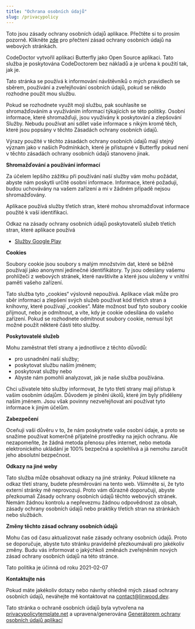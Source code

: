 ```yaml
---
title: "Ochrana osobních údajů"
slug: /privacypolicy
---
```


Toto jsou zásady ochrany osobních údajů aplikace. Přečtěte si to prosím pozorně. Klikněte [zde](https://go.linwood.dev/privacypolicy) pro přečtení zásad ochrany osobních údajů na webových stránkách.

CodeDoctor vytvořil aplikaci Butterfly jako Open Source aplikaci. Tato služba je poskytována CodeDoctorem bez nákladů a je určena k použití tak, jak je.

Tato stránka se používá k informování návštěvníků o mých pravidlech se sběrem, používání a zveřejňování osobních údajů, pokud se někdo rozhodne použít mou službu.

Pokud se rozhodnete využít moji službu, pak souhlasíte se shromažďováním a využíváním informací týkajících se této politiky. Osobní informace, které shromažďuji, jsou využívány k poskytování a zlepšování Služby. Nebudu používat ani sdílet vaše informace s nikým kromě těch, které jsou popsány v těchto Zásadách ochrany osobních údajů.

Výrazy použité v těchto zásadách ochrany osobních údajů mají stejný význam jako v našich Podmínkách, které je přístupné v Butterfly pokud není v těchto zásadách ochrany osobních údajů stanoveno jinak.

**Shromažďování a používání informací**

Za účelem lepšího zážitku při používání naší služby vám mohu požádat, abyste nám poskytli určité osobní informace. Informace, které požaduji, budou uchovávány na vašem zařízení a mi v žádném případě nejsou shromažďovány.

Aplikace používá služby třetích stran, které mohou shromažďovat informace použité k vaší identifikaci.

Odkaz na zásady ochrany osobních údajů poskytovatelů služeb třetích stran, které aplikace používá

* [Služby Google Play](https://www.google.com/policies/privacy/)

**Cookies**

Soubory cookie jsou soubory s malým množstvím dat, které se běžně používají jako anonymní jedinečné identifikátory. Ty jsou odeslány vašemu prohlížeči z webových stránek, které navštívíte a které jsou uloženy v vnitřní paměti vašeho zařízení.

Tato služba tyto „cookies“ výslovně nepoužívá. Aplikace však může pro sběr informací a zlepšení svých služeb používat kód třetích stran a knihovny, které používají „cookies“. Máte možnost buď tyto soubory cookie přijmout, nebo je odmítnout, a víte, kdy je cookie odesílána do vašeho zařízení. Pokud se rozhodnete odmítnout soubory cookie, nemusí být možné použít některé části této služby.

**Poskytovatelé služeb**

Mohu zaměstnat třetí strany a jednotlivce z těchto důvodů:

* pro usnadnění naší služby;
* poskytovat službu naším jménem;
* poskytovat služby nebo
* Abyste nám pomohli analyzovat, jak je naše služba používána.

Chci uživatele této služby informovat, že tyto třetí strany mají přístup k vašim osobním údajům. Důvodem je plnění úkolů, které jim byly přiděleny naším jménem. Jsou však povinny nezveřejňovat ani používat tyto informace k jiným účelům.

**Zabezpečení**

Oceňuji vaši důvěru v to, že nám poskytnete vaše osobní údaje, a proto se snažíme používat komerčně přijatelné prostředky na jejich ochranu. Ale nezapomeňte, že žádná metoda přenosu přes internet, nebo metoda elektronického ukládání je 100% bezpečná a spolehlivá a já nemohu zaručit jeho absolutní bezpečnost.

**Odkazy na jiné weby**

Tato služba může obsahovat odkazy na jiné stránky. Pokud kliknete na odkaz třetí strany, budete přesměrováni na tento web. Všimněte si, že tyto externí stránky mě neprovozuji. Proto vám důrazně doporučuji, abyste přezkoumali Zásady ochrany osobních údajů těchto webových stránek. Nemám žádnou kontrolu a nepřevezmu žádnou odpovědnost za obsah, zásady ochrany osobních údajů nebo praktiky třetích stran na stránkách nebo službách.

**Změny těchto zásad ochrany osobních údajů**

Mohu čas od času aktualizovat naše zásady ochrany osobních údajů. Proto se doporučuje, abyste tuto stránku pravidelně přezkoumávali pro jakékoliv změny. Budu vás informovat o jakýchkoli změnách zveřejněním nových zásad ochrany osobních údajů na této stránce.

Tato politika je účinná od roku 2021-02-07

**Kontaktujte nás**

Pokud máte jakékoliv dotazy nebo návrhy ohledně mých zásad ochrany osobních údajů, neváhejte mě kontaktovat na contact@linwood.dev.

Tato stránka o ochraně osobních údajů byla vytvořena na [privacypolicytemplate.net](https://privacypolicytemplate.net) a upravena/generována [Generátorem ochrany osobních údajů aplikací](https://app-privacy-policy-generator.nisrulz.com/)
